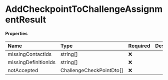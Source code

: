 # AddCheckpointToChallengeAssignmentResult

**Properties**

| Name                 | Type                     | Required | Description |
| :------------------- | :----------------------- | :------- | :---------- |
| missingContactIds    | string[]                 | ❌       |             |
| missingDefinitionIds | string[]                 | ❌       |             |
| notAccepted          | ChallengeCheckPointDto[] | ❌       |             |

<!-- This file was generated by liblab | https://liblab.com/ -->
